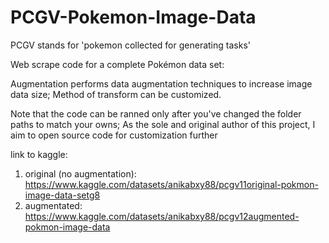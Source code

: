 # PCGV-Pokemon-Image-Data

PCGV stands for 'pokemon collected for generating tasks'

Web scrape code for a complete Pokémon data set:

Augmentation performs data augmentation techniques to increase image data size; 
Method of transform can be customized.

Note that the code can be ranned only after you've changed the folder paths to match your owns;
As the sole and original author of this project, I aim to open source code for customization further

link to kaggle: 

1. original (no augmentation): https://www.kaggle.com/datasets/anikabxy88/pcgv11original-pokmon-image-data-setg8
2. augmentated: https://www.kaggle.com/datasets/anikabxy88/pcgv12augmented-pokmon-image-data
